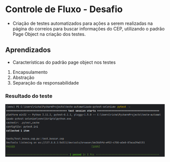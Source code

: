 # Controle de Fluxo - Desafio

- Criação de testes automatizados para ações a serem realizadas na página do correios para buscar informações do CEP, utilizando o padrão Page Object na criação dos testes.

## Aprendizados
- Características do padrão page object nos testes
1. Encapsulamento
2. Abstração
3. Separação da responsabilidade

### Resultado do teste
![img.png](img.png)

